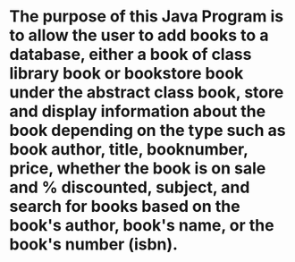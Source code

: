 # The purpose of this Java Program is to allow the user to add books to a database, either a book of class library book or bookstore book under the abstract class book, store and display information about the book depending on the type such as book author, title, booknumber, price, whether the book is on sale and % discounted, subject, and search for books based on the book's author, book's name, or the book's number (isbn).
